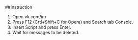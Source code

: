 ##Instruction 
1.  Open vk.com/im
2.  Press F12 (Crtl+Shift+C for Opera) and Search tab Console.
3.  Insert Script and press Enter.
4.  Wait for messages to be deleted.
